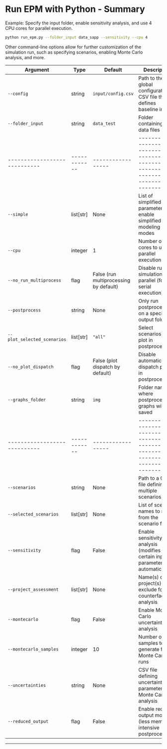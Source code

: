 # Run EPM with Python - Summary

Example: Specify the input folder, enable sensitivity analysis, and use 4 CPU cores for parallel execution.
```bash
python run_epm.py --folder_input data_sapp --sensitivity --cpu 4
```

Other command-line options allow for further customization of the simulation run, such as specifying scenarios, enabling Monte Carlo analysis, and more.

| Argument                   | Type       | Default         | Description                                                                                      | Example Usage                                         |
|----------------------------|------------|-----------------|--------------------------------------------------------------------------------------------------|------------------------------------------------------|
| `--config`                 | string     | `input/config.csv` | Path to the global configuration CSV file that defines baseline inputs                          | `--config input/my_config.csv`                        |
| `--folder_input`           | string     | `data_test`     | Folder containing input data files                                                              | `--folder_input data_sapp`                            |
|----------------------------|------------|-----------------|--------------------------------------------------------------------------------------------------|------------------------------------------------------|
| `--simple`                 | list[str]  | None            | List of simplified parameters to enable simplified modeling modes                             | `--simple DiscreteCap y`                              |
| `--cpu`                   | integer    | 1               | Number of CPU cores to use for parallel execution                                              | `--cpu 4`  
| `--no_run_multiprocess`    | flag       | False (run multiprocessing by default) | Disable running simulations in parallel (forces serial execution)                          | `--no_run_multiprocess`                              |
| `--postprocess`            | string     | None            | Only run postprocessing on a specified output folder                                          | `--postprocess simulations_run_2024-10-01_15-00-00` |
| `--plot_selected_scenarios`| list[str]  | `"all"`         | Select scenarios to plot in postprocessing                                                    | `--plot_selected_scenarios baseline`                  |
| `--no_plot_dispatch`       | flag       | False (plot dispatch by default)      | Disable automatic dispatch plots in postprocessing                                           | `--no_plot_dispatch`                                 |
| `--graphs_folder`          | string     | `img`           | Folder name where postprocessing graphs will be saved                                        | `--graphs_folder figures`                            |
|----------------------------|------------|-----------------|--------------------------------------------------------------------------------------------------|------------------------------------------------------|
| `--scenarios`              | string     | None            | Path to a CSV file defining multiple scenarios                                                  | `--scenarios input/scenarios.csv`                     |
| `--selected_scenarios`     | list[str]  | None            | List of scenario names to run from the scenario file                                           | `--selected_scenarios baseline HighDemand`           |
| `--sensitivity`            | flag       | False           | Enable sensitivity analysis (modifies certain input parameters automatically)                   | `--sensitivity`                                       |
| `--project_assessment`     | list[str]  | None            | Name(s) of project(s) to exclude for counterfactual analysis                                  | `--project_assessment SolarProject`  
| `--montecarlo`             | flag       | False           | Enable Monte Carlo uncertainty analysis                                                        | `--montecarlo`                                        |
| `--montecarlo_samples`     | integer    | 10              | Number of samples to generate for Monte Carlo runs                                             | `--montecarlo_samples 20`                             |
| `--uncertainties`          | string     | None            | CSV file defining uncertainty parameters for Monte Carlo analysis                               | `--uncertainties input/uncertainties.csv`            |
| `--reduced_output`         | flag       | False           | Enable reduced output mode (less memory-intensive postprocessing)                              | `--reduced_output`                                    |
---